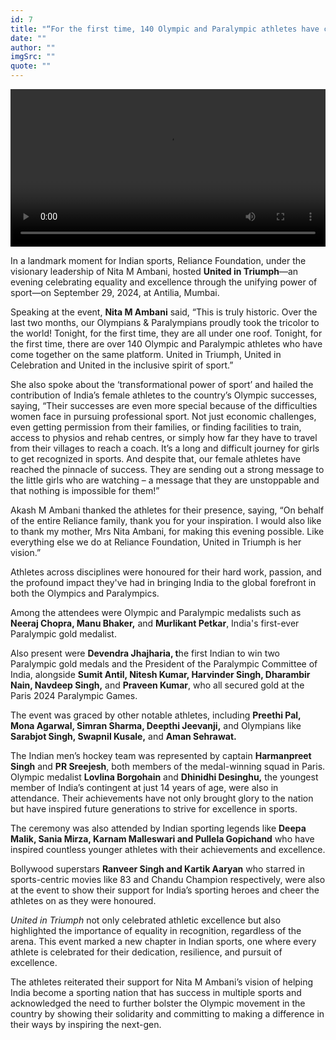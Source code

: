 ```yaml
---
id: 7
title: "“For the first time, 140 Olympic and Paralympic athletes have come together on the same platform” – Nita M Ambani at United in Triumph"
date: ""
author: ""
imgSrc: ""
quote: ""
---
```


<video controls width="100%">
  <source src="" type="video/mp4">
  Your browser does not support the video tag.
</video>


In a landmark moment for Indian sports, Reliance Foundation, under the visionary leadership of Nita M Ambani, hosted **United in Triumph**—an evening celebrating equality and excellence through the unifying power of sport—on September 29, 2024, at Antilia, Mumbai.

Speaking at the event, **Nita M Ambani** said, “This is truly historic. Over the last two months, our Olympians & Paralympians proudly took the tricolor to the world! Tonight, for the first time, they are all under one roof. Tonight, for the first time, there are over 140 Olympic and Paralympic athletes who have come together on the same platform. United in Triumph, United in Celebration and United in the inclusive spirit of sport.”

She also spoke about the ‘transformational power of sport’ and hailed the contribution of India’s female athletes to the country’s Olympic successes, saying, “Their successes are even more special because of the difficulties women face in pursuing professional sport. Not just economic challenges, even getting permission from their families, or finding facilities to train, access to physios and rehab centres, or simply how far they have to travel from their villages to reach a coach. It’s a long and difficult journey for girls to get recognized in sports. And despite that, our female athletes have reached the pinnacle of success. They are sending out a strong message to the little girls who are watching – a message that they are unstoppable and that nothing is impossible for them!”

Akash M Ambani thanked the athletes for their presence, saying, “On behalf of the entire Reliance family, thank you for your inspiration. I would also like to thank my mother, Mrs Nita Ambani, for making this evening possible. Like everything else we do at Reliance Foundation, United in Triumph is her vision.”

Athletes across disciplines were honoured for their hard work, passion, and the profound impact they've had in bringing India to the global forefront in both the Olympics and Paralympics.

Among the attendees were Olympic and Paralympic medalists such as **Neeraj Chopra, Manu Bhaker,** and **Murlikant Petkar**, India's first-ever Paralympic gold medalist.

Also present were **Devendra Jhajharia, t**he first Indian to win two Paralympic gold medals and the President of the Paralympic Committee of India, alongside **Sumit Antil, Nitesh Kumar, Harvinder Singh, Dharambir Nain, Navdeep Singh,** and **Praveen Kumar**, who all secured gold at the Paris 2024 Paralympic Games.

The event was graced by other notable athletes, including **Preethi Pal, Mona Agarwal, Simran Sharma, Deepthi Jeevanji,** and Olympians like **Sarabjot Singh, Swapnil Kusale,** and **Aman Sehrawat.**

The Indian men’s hockey team was represented by captain **Harmanpreet Singh** and **PR Sreejesh**, both members of the medal-winning squad in Paris. Olympic medalist **Lovlina Borgohain** and **Dhinidhi Desinghu,** the youngest member of India’s contingent at just 14 years of age, were also in attendance. Their achievements have not only brought glory to the nation but have inspired future generations to strive for excellence in sports.

The ceremony was also attended by Indian sporting legends like **Deepa Malik, Sania Mirza, Karnam Malleswari and Pullela Gopichand** who have inspired countless younger athletes with their achievements and excellence.

Bollywood superstars **Ranveer Singh and Kartik Aaryan** who starred in sports-centric movies like 83 and Chandu Champion respectively, were also at the event to show their support for India’s sporting heroes and cheer the athletes on as they were honoured.

_United in Triumph_ not only celebrated athletic excellence but also highlighted the importance of equality in recognition, regardless of the arena. This event marked a new chapter in Indian sports, one where every athlete is celebrated for their dedication, resilience, and pursuit of excellence.

The athletes reiterated their support for Nita M Ambani’s vision of helping India become a sporting nation that has success in multiple sports and acknowledged the need to further bolster the Olympic movement in the country by showing their solidarity and committing to making a difference in their ways by inspiring the next-gen.
